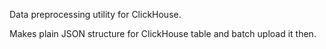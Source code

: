 Data preprocessing utility for ClickHouse.

Makes plain JSON structure for ClickHouse table and batch upload it then.
